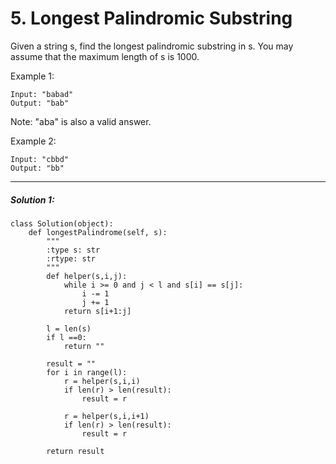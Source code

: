 # 5. Longest Palindromic Substring

Given a string s, find the longest palindromic substring in s. You may assume that the maximum length of s is 1000.

Example 1:

    Input: "babad"
    Output: "bab"
Note: "aba" is also a valid answer.  

Example 2:

    Input: "cbbd"
    Output: "bb"


---


##### Solution 1:
    class Solution(object):
        def longestPalindrome(self, s):
            """
            :type s: str
            :rtype: str
            """
            def helper(s,i,j):
                while i >= 0 and j < l and s[i] == s[j]:
                    i -= 1
                    j += 1
                return s[i+1:j]

            l = len(s)
            if l ==0:
                return ""

            result = ""
            for i in range(l):
                r = helper(s,i,i)
                if len(r) > len(result):
                    result = r

                r = helper(s,i,i+1)
                if len(r) > len(result):
                    result = r

            return result

